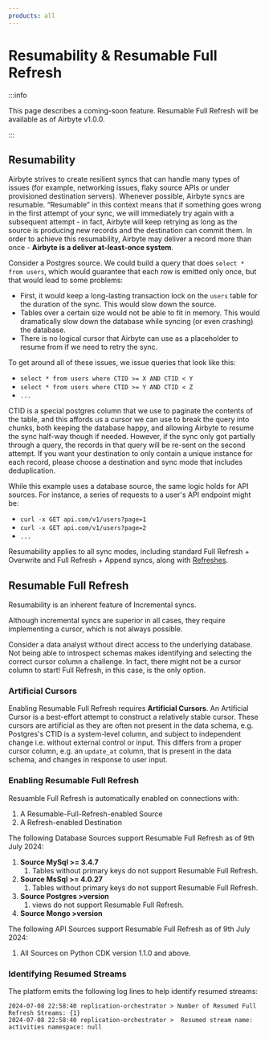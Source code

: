 ```yaml
---
products: all
---
```


# Resumability & Resumable Full Refresh

:::info

This page describes a coming-soon feature. Resumable Full Refresh will be available as of Airbyte v1.0.0.

:::

## Resumability

Airbyte strives to create resilient syncs that can handle many types of issues (for example, networking issues, flaky source APIs or under provisioned
destination servers). Whenever possible, Airbyte syncs are resumable. “Resumable” in this context means that if something goes wrong in the first attempt
of your sync, we will immediately try again with a subsequent attempt - in fact, Airbyte will keep retrying as long as the source is producing new records
and the destination can commit them. In order to achieve this resumability, Airbyte may deliver a record more than once - **Airbyte is a deliver at-least-once system**.

Consider a Postgres source. We could build a query that does `select * from users`, which would guarantee that each row is emitted only once, but that would lead to some problems:

- First, it would keep a long-lasting transaction lock on the `users` table for the duration of the sync.  This would slow down the source.
- Tables over a certain size would not be able to fit in memory. This would dramatically slow down the database while syncing (or even crashing) the database.
- There is no logical cursor that Airbyte can use as a placeholder to resume from if we need to retry the sync.

To get around all of these issues, we issue queries that look like this:

- `select * from users where CTID >= X AND CTID < Y`
- `select * from users where CTID >= Y AND CTID < Z`
- `...`

CTID is a special postgres column that we use to paginate the contents of the table, and this affords us a cursor we can use to break the query into chunks, both keeping the database happy, and allowing Airbyte to resume the sync half-way though if needed. However, if the sync only got partially through a query, the records in that query will be re-sent on the second attempt. If you want your destination to only contain a unique instance for each record, please choose a destination and sync mode that includes deduplication.

While this example uses a database source, the same logic holds for API sources. For instance, a series of requests to a user's API endpoint might be:

- `curl -x GET api.com/v1/users?page=1`
- `curl -x GET api.com/v1/users?page=2`
- `...`

Resumability applies to all sync modes, including standard Full Refresh + Overwrite and Full Refresh + Append syncs, along with [Refreshes](./refreshes.md).

## Resumable Full Refresh

Resumability is an inherent feature of Incremental syncs. 


Although incremental syncs are superior in all cases, they require implementing a cursor, which is not always possible.

Consider a data analyst without direct access to the underlying database. Not being able to introspect schemas makes identifying and selecting the correct cursor column a challenge.
In fact, there might not be a cursor column to start! Full Refresh, in this case, is the only option.

### Artificial Cursors

Enabling Resumable Full Refresh requires **Artificial Cursors**. An Artificial Cursor is a best-effort attempt to construct a relatively stable cursor.
These cursors are artificial as they are often not present in the data schema, e.g. Postgres's CTID is a system-level column, and subject to independent
change i.e. without external control or input. This differs from a proper cursor column, e.g. an `update_at` column, that is present in the data schema,
and changes in response to user input.


### Enabling Resumable Full Refresh

Resuamble Full Refresh is automatically enabled on connections with:
1) A Resumable-Full-Refresh-enabled Source
2) A Refresh-enabled Destination

The following Database Sources support Resumable Full Refresh as of 9th July 2024:
1) **Source MySql >= 3.4.7**
   1) Tables without primary keys do not support Resumable Full Refresh.
2) **Source MsSql >= 4.0.27**
   1) Tables without primary keys do not support Resumable Full Refresh.
3) **Source Postgres >version**
   1) views do not support Resumable Full Refresh.
4) **Source Mongo >version**

The following API Sources support Resumable Full Refresh as of 9th July 2024:
1) All Sources on Python CDK version 1.1.0 and above.

### Identifying Resumed Streams

The platform emits the following log lines to help identify resumed streams:
```angular2html
2024-07-08 22:58:40 replication-orchestrator > Number of Resumed Full Refresh Streams: {1}
2024-07-08 22:58:40 replication-orchestrator >  Resumed stream name: activities namespace: null
```
